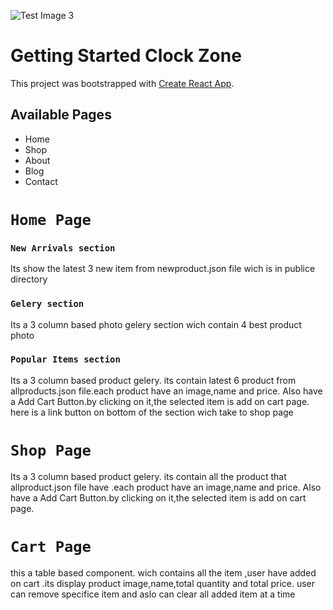![Test Image 3](./src/assets/web.png)

# Getting Started Clock Zone

This project was bootstrapped with [Create React App](https://github.com/facebook/create-react-app).

## Available Pages

- Home
- Shop
- About
- Blog
- Contact

# `Home Page`

### `New Arrivals section`

Its show the latest 3 new item from newproduct.json file wich is in publice directory

### `Gelery section`

Its a 3 column based photo gelery section wich contain 4 best product photo

### `Popular Items section`

Its a 3 column based product gelery. its contain latest 6 product from allproducts.json file.each product have an image,name and price. Also have a Add Cart Button.by clicking on it,the selected item is add on cart page. here is a link button on bottom of the section wich take to shop page

# `Shop Page`

Its a 3 column based product gelery. its contain all the product that allproduct.json file have .each product have an image,name and price. Also have a Add Cart Button.by clicking on it,the selected item is add on cart page.

# `Cart Page`

this a table based component. wich contains all the item ,user have added on cart .its display product image,name,total quantity and total price.
user can remove specifice item and aslo can clear all added item at a time

